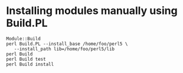 # Installing modules manually using Build.PL

```
Module::Build
perl Build.PL --install_base /home/foo/perl5 \
   --install_path lib=/home/foo/perl5/lib
perl Build
perl Build test
perl Build install
```




